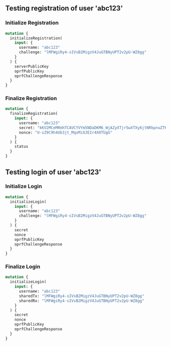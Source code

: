 ## Testing registration of user 'abc123'

### Initialize Registration

```graphql
mutation {
  initializeRegistration(
    input: {
      username: "abc123"
      challenge: "lMFWgiRy4-sIVsB2MigzV4JuGTBNyUPT2v2pU-WZ8gg"
    }
  ) {
    serverPublicKey
    oprfPublicKey
    oprfChallengeResponse
  }
}
```

### Finalize Registration

```graphql
mutation {
  finalizeRegistration(
    input: {
      username: "abc123"
      secret: "kKV2MCeMRmhTCAVCYVYm5NDaDKM6_WjAZyXTjr5wXTXy6jtNRkpnuZTKz_h9Bga0LxIYQ48yM0sMO4Jra9x7y9_ofoMzQX8boBn8UAgYsETu44y6Y2q9wWnkq5GVjjzNQ1iJyFPjm_pX46task2v-wDOmK_ROpqgX1llIpYzDkFNcRxr0OSdWeHyIAUHD1emGBc2uaR5SoNE3MzUj0jBTV6996p_PysuRUM154_6_Z0pxpOwgD1UkiDOg0zHv5U0NTrtf9xYfOMuLua6TTK9N8U"
      nonce: "U-sZ9C9h4Ub3jt_MqxMiOJEIr4X0TUgG"
    }
  ) {
    status
  }
}
```

## Testing login of user 'abc123'

### Initialize Login

```graphql
mutation {
  initializeLogin(
    input: {
      username: "abc123"
      challenge: "lMFWgiRy4-sIVsB2MigzV4JuGTBNyUPT2v2pU-WZ8gg"
    }
  ) {
    secret
    nonce
    oprfPublicKey
    oprfChallengeResponse
  }
}
```

### Finalize Login

```graphql
mutation {
  initializeLogin(
    input: {
      username: "abc123"
      sharedTx: "lMFWgiRy4-sIVsB2MigzV4JuGTBNyUPT2v2pU-WZ8gg"
      sharedRx: "lMFWgiRy4-sIVsB2MigzV4JuGTBNyUPT2v2pU-WZ8gg"
    }
  ) {
    secret
    nonce
    oprfPublicKey
    oprfChallengeResponse
  }
}
```
